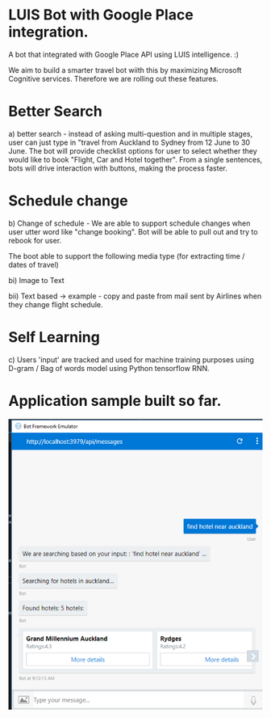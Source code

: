 # LUIS Bot with Google Place integration.

A bot that integrated with Google Place API using LUIS intelligence. :)

We aim to build a smarter travel bot wiith this by maximizing Microsoft Cognitive services. Therefore we are rolling out these features. 


# Better Search 

a) better search - instead of asking multi-question and in multiple stages, user can just type in "travel from Auckland to Sydney from 12 June to 30 June. The bot will provide checklist options for user to select whether they would like to book "Flight, Car and Hotel together". From a single sentences, bots will drive interaction with buttons, making the process faster. 

# Schedule change

b) Change of schedule - We are able to support schedule changes when user utter word like "change booking". Bot will be able to pull out and try to rebook for user. 

The boot able to support the following media type (for extracting time / dates of travel) 

 bi) Image to Text
 
 bii) Text based -> example - copy and paste from mail sent by Airlines when they change flight schedule.
 
 
 # Self Learning
 
c) Users 'input' are tracked and used for machine training purposes using D-gram / Bag of words model using Python tensorflow RNN. 


 
# Application sample built so far. 





![alt text](https://github.com/appcoreopc/serkoApp/blob/master/bot-integration-samples/hotel-finder/csharp/bot_layout.png)

